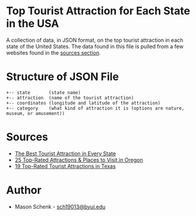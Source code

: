 # Top Tourist Attraction for Each State in the USA
A collection of data, in JSON format, on the top tourist attraction in each state of the United States. The data found in this file is pulled from a few websites found in the [sources section](#sources).

# Structure of JSON File
```
+-- state       (state name)
+-- attraction  (name of the tourist attraction)
+-- coordinates (longitude and latitude of the attraction)
+-- category    (what kind of attraction it is (options are nature, museum, or amusement))
```

# Sources
* [The Best Tourist Attraction in Every State](https://bestlifeonline.com/best-tourist-attraction-every-state/)
* [25 Top-Rated Attractions & Places to Visit in Oregon](https://www.planetware.com/tourist-attractions/oregon-usor.htm)
* [19 Top-Rated Tourist Attractions in Texas](https://www.planetware.com/tourist-attractions/texas-ustx.htm)
# Author
* Mason Schenk - sch19013@byui.edu
